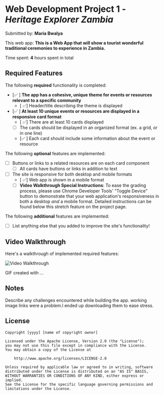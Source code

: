 # Web Development Project 1 - *Heritage Explorer Zambia*

Submitted by: **Maria Bwalya**

This web app: **This is a Web App that will show a tourist wonderful traditional ceremonies to experience in Zambia.**

Time spent: **4** hours spent in total

## Required Features

The following **required** functionality is completed:

- [✅ ] **The app has a cohesive, unique theme for events or resources relevant to a specific community**
  - [ ✅] Header/title describing the theme is displayed
- [✅ ] **At least 10 unique events or resources are displayed in a responsive card format**
  - [ ✅] There are at least 10 cards displayed 
  - [ ] The cards should be displayed in an organized format (ex. a grid, or in one line)
  - [✅ ] Each card should include some information about the event or resource


The following **optional** features are implemented:

- [ ] Buttons or links to a related resources are on each card component
  - [ ] All cards have buttons or links in addition to text
- [ ] The site is responsive for both desktop and mobile formats
  - [ ✅] Web app is shown in a mobile format
  - [ ] **Video Walkthrough Special Instructions**: To ease the grading process, please use Chrome Developer Tools' "Toggle Device" button to demonstrate that your web application's responsiveness in both a desktop *and* a mobile format. Detailed instructions can be found below this stretch feature on the project page. 

The following **additional** features are implemented:

* [ ] List anything else that you added to improve the site's functionality!

## Video Walkthrough

Here's a walkthrough of implemented required features:

<img src='http://i.imgur.com/link/to/your/gif/file.gif' title='Video Walkthrough' width='' alt='Video Walkthrough' />

<!-- Replace this with whatever GIF tool you used! -->
GIF created with ...  
<!-- Recommended tools:
[Kap](https://getkap.co/) for macOS
[ScreenToGif](https://www.screentogif.com/) for Windows
[peek](https://github.com/phw/peek) for Linux. -->

## Notes

Describe any challenges encountered while building the app.
working image links were a problem.I ended up downloading them to ease stress.

## License

    Copyright [yyyy] [name of copyright owner]

    Licensed under the Apache License, Version 2.0 (the "License");
    you may not use this file except in compliance with the License.
    You may obtain a copy of the License at

        http://www.apache.org/licenses/LICENSE-2.0

    Unless required by applicable law or agreed to in writing, software
    distributed under the License is distributed on an "AS IS" BASIS,
    WITHOUT WARRANTIES OR CONDITIONS OF ANY KIND, either express or implied.
    See the License for the specific language governing permissions and
    limitations under the License.